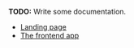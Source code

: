 **TODO:** Write some documentation.

* [Landing page](pay-per-task.com/README.md)
* [The frontend app](app.pay-per-task.com/README.md)
